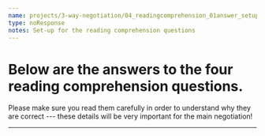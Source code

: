 ```yaml
---
name: projects/3-way-negotiation/04_readingcomprehension_01answer_setup.md
type: noResponse
notes: Set-up for the reading comprehension questions
---
```


# Below are the answers to the four reading comprehension questions.

Please make sure you read them carefully in order to understand why they are correct --- these details will be very important for the main negotiation!

---
